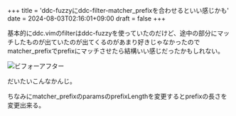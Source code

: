 +++
title = 'ddc-fuzzyにddc-filter-matcher_prefixを合わせるといい感じかも'
date = 2024-08-03T02:16:01+09:00
draft = false
+++

基本的にddc.vimのfilterはddc-fuzzyを使っていたのだけど、途中の部分にマッチしたものが出ていたのが出てくるのがあまり好きじゃなかったのでmatcher_prefixでprefixにマッチさせたら結構いい感じだったかもしれない。

![ビフォーアフター](https://i.gyazo.com/3343fb764fb0fc88a7d9c3b37bb3da42.webp)

だいたいこんなかんじ。

ちなみにmatcher_prefixのparamsのprefixLengthを変更するとprefixの長さを変更出来る。
